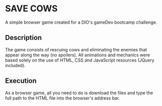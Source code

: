# SAVE COWS

A simple browser game created for a DIO's gameDev bootcamp challenge.

## Description

The game consists of rescuing cows and eliminating the enemies that appear along the way (no spoilers). All animations and mechanics were based solely on the use of HTML, CSS and JavaScript resources (JQuery included).

## Execution

As a browser game, all you need to do is download the files and type the full path to the HTML file into the browser's address bar.
